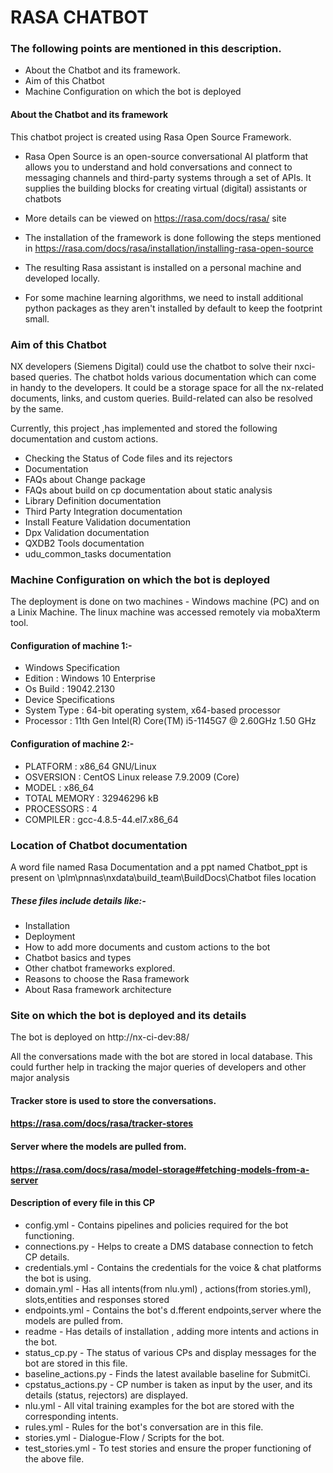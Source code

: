 # RASA CHATBOT

### The following points are mentioned in this description.
- About the Chatbot and its framework.
- Aim of this Chatbot
- Machine Configuration on which the bot is deployed


#### About the Chatbot and its framework
This chatbot project is created using Rasa Open Source Framework.

- Rasa Open Source is an open-source conversational AI platform that allows you to understand and hold conversations and connect to messaging channels and third-party systems through a set of APIs. It supplies the 	building blocks for creating virtual (digital) assistants or chatbots

- More details can be viewed on  https://rasa.com/docs/rasa/  site 

- The installation of the framework is done following the steps mentioned in 	https://rasa.com/docs/rasa/installation/installing-rasa-open-source

- The resulting Rasa assistant is installed on a personal machine and developed locally.
- For some machine learning algorithms, we need to install additional python packages as they aren't installed by default to keep the footprint small.

### Aim of this Chatbot
NX developers (Siemens Digital)  could use the chatbot to solve their nxci-based queries. The chatbot holds various documentation which can come in handy to the developers. 
It could be a storage space for all the nx-related documents, links, and custom queries. Build-related can also be resolved by the same. 

Currently, this project ,has implemented and stored the following documentation and custom actions.
- Checking the Status of Code files  and its rejectors
- Documentation
- FAQs about Change package
- FAQs about build on cp
documentation about static analysis
- Library Definition documentation
- Third Party Integration documentation
- Install Feature Validation documentation
- Dpx Validation documentation
- QXDB2 Tools documentation
- udu_common_tasks documentation

### Machine Configuration on which the bot is deployed
The deployment is done on two machines - Windows machine (PC) and on a Linix Machine. The linux machine was accessed remotely via mobaXterm tool.

#### Configuration of machine 1:-
  - Windows Specification 	
  - Edition  	:  Windows 10 Enterprise	
  - Os Build	: 	19042.2130
  - Device Specifications
  - System Type	:	64-bit operating system, x64-based processor
  - Processor	:	11th Gen Intel(R) Core(TM) i5-1145G7 @ 2.60GHz   1.50 GHz
#### Configuration of machine 2:-
-  PLATFORM			:	x86_64 GNU/Linux
- OSVERSION 			:	CentOS Linux release 7.9.2009 (Core)
- MODEL 				:	x86_64
- TOTAL MEMORY : 	32946296 kB
- PROCESSORS 		: 	4
- COMPILER 			:	gcc-4.8.5-44.el7.x86_64

### Location of Chatbot documentation

A word file named Rasa Documentation and a ppt named Chatbot_ppt is present on 
	\\plm\pnnas\nxdata\build_team\BuildDocs\Chatbot files location

##### These files include details like:-
- Installation
- Deployment
- How to add more documents and custom actions to the bot
- Chatbot basics and types 
- Other chatbot frameworks explored. 
- Reasons to choose the Rasa framework 
- About Rasa framework architecture 

###  Site on which the bot is deployed and its details
The bot is deployed on http://nx-ci-dev:88/
	
All the conversations made with the bot are stored in local database. This could further help in tracking the major queries of developers and other major analysis
#### Tracker store  is used to store the conversations.
#### https://rasa.com/docs/rasa/tracker-stores
#### Server where the models are pulled from.
#### https://rasa.com/docs/rasa/model-storage#fetching-models-from-a-server

 
#### Description of every file in this CP
- config.yml                - 	Contains pipelines and policies required for the bot functioning.
- connections.py         - 	Helps to create a DMS database connection to fetch CP details.
- credentials.yml         - 	Contains the credentials for the voice & chat platforms the bot is using.
- domain.yml              - 	Has all intents(from nlu.yml) , actions(from stories.yml), slots,entities and responses stored
- endpoints.yml          - 	Contains the bot's d.fferent endpoints,server where the models are pulled from.
- readme                    - 	Has details of installation , adding more intents and actions in the bot. 
- status_cp.py             - 	The status of various CPs and display messages for the bot are stored in this file. 
- baseline_actions.py - 	Finds the latest available baseline for SubmitCi. 
- cpstatus_actions.py - 	CP number is taken as input by the user, and its details (status, rejectors) are displayed.
- nlu.yml                     - 	All vital training examples for the bot are stored with the corresponding intents.
- rules.yml                  - 	Rules for the bot's conversation are in this file.
- stories.yml               - 	Dialogue-Flow / Scripts for the bot. 
- test_stories.yml        -  To test stories and ensure the proper functioning of the above file.







